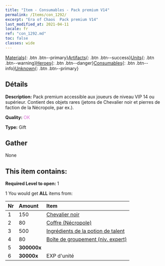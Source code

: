```yaml
---
title: "Item - Consumables - Pack premium V14"
permalink: /Items/con_1292/
excerpt: "Era of Chaos  Pack premium V14"
last_modified_at: 2021-04-11
locale: fr
ref: "con_1292.md"
toc: false
classes: wide
---
```

 [Materials](/fr/Items/){: .btn .btn--primary}[Artifacts](/fr/Items/Artifacts/){: .btn .btn--success}[Units](/fr/Items/Units/){: .btn .btn--warning}[Heroes](/fr/Items/Heroes/){: .btn .btn--danger}[Consumables](/fr/Items/Consumables/){: .btn .btn--info}[Unknown](/fr/Items/Unknown/){: .btn .btn--primary}

## Détails
 **Description:** Pack premium accessible aux joueurs de niveau VIP 14 ou supérieur. Contient des objets rares (jetons de Chevalier noir et pierres de faction de la Nécropole, par ex.).

 **Quality:** <span style="color: #DA70D6">OK</span>

 **Type:** Gift

## Gather

  None

## This item contains:

 **Required Level to open:** 1

 1 You would get **ALL** items  from:

  | Nr | Amount |     Item    |
  |:---|:-------|:------------|
  | 1 | 150 | [Chevalier noir](/fr/Items/unt_213/) | 
  | 2 | 80 | [Coffre (Nécropole)](/fr/Items/con_1271/) | 
  | 3 | 500 | [Ingrédients de la potion de talent](/fr/Items/con_1120/) | 
  | 4 | 80 | [Boîte de groupement (niv. expert)](/fr/Items/con_760/) | 
  | 5 |  **300000x** | <i class="fas fa-coins"/> |  | 
  | 6 |  **30000x** | EXP d'unité |  | 
